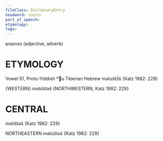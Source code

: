 ```yaml
---
fileClass: DictionaryEntry
headword: מטושטש
part_of_speech: 
etymology: 
tags: 
---
```

מטושטש
(adjective, adverb)

ETYMOLOGY
===========
Vowel 51, Proto-Yiddish *u
Tiberian Hebrew mətuštɔ̄́š
{Katz 1982: 229}

{WESTERN}
mətóštəš {NORTHWESTERN, Katz 1982: 229}

CENTRAL
========

mətíštəš {Katz 1982: 229}

NORTHEASTERN
mətúštəš {Katz 1982: 229}